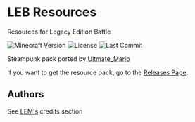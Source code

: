 # LEB Resources
Resources for Legacy Edition Battle

![Minecraft Version](https://img.shields.io/badge/Minecraft-1.17--1.19-80ba42?style=for-the-badge) ![License](https://img.shields.io/github/license/DBTDerpbox/LEB-resources?style=for-the-badge) ![Last Commit](https://img.shields.io/github/last-commit/dbtderpbox/LEB-resources?style=for-the-badge)

Steampunk pack ported by [Ultmate_Mario](https://ultmatemario.wixsite.com/ultmatemario)

If you want to get the resource pack, go to the [Releases Page](https://github.com/DBTDerpbox/Legacy-Edition-Battle/releases).

## Authors

See [LEM's](https://github.com/Legacy-Edition-Minigames/Minigames#credits) credits section
